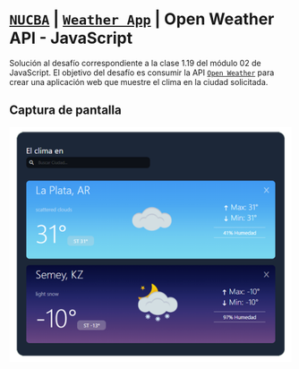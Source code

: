 # [`NUCBA`](https://nucba.io/codingbootcamp) | [`Weather App`](https://nucba-weather-app.vercel.app) | Open Weather API - JavaScript
Solución al desafío correspondiente a la clase 1.19 del módulo 02 de JavaScript. El objetivo del desafío es consumir la API [`Open Weather`](https://openweathermap.org/) para crear una aplicación web que muestre el clima en la ciudad solicitada.

## Captura de pantalla
<p align="center">
  <img align="center" alt="card" src="https://github.com/kevinvillabona/NUCBA-WeatherApp/blob/main/assets/ss.png" />
</p>
